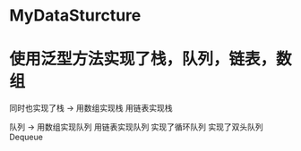 # MyDataSturcture

# 使用泛型方法实现了栈，队列，链表，数组

同时也实现了栈 -> 用数组实现栈 用链表实现栈

队列 -> 用数组实现队列 用链表实现队列 实现了循环队列 实现了双头队列Dequeue
